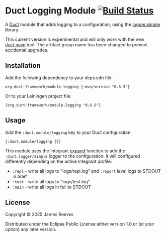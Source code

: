 # Duct Logging Module [![Build Status](https://github.com/duct-framework/module.logging/actions/workflows/test.yml/badge.svg)](https://github.com/duct-framework/logger.simple/actions/workflows/test.yml)

A [Duct][] module that adds logging to a configuration, using the
[logger.simple][] library.

This current version is experimental and will only work with the new
[duct.main][] tool. The artifact group name has been changed to prevent
accidental upgrades.

[duct]: https://github.com/duct-framework/duct
[logger.simple]: https://github.com/duct-framework/logger.simple
[duct.main]: https://github.com/duct-framework/duct.main

## Installation

Add the following dependency to your deps.edn file:

    org.duct-framework/module.logging {:mvn/version "0.6.5"}

Or to your Leiningen project file:

    [org.duct-framework/module.logging "0.6.5"]

## Usage

Add the `:duct.module/logging` key to your Duct configuration:

```edn
{:duct.module/logging {}}
```

This module uses the Integrant [expand][] function to add the
`:duct.logger/simple` logger to the configuration. It will configured
differently depending on the active Integrant profile:

- `:repl` - write all logs to "logs/repl.log" and `:report` level logs to
            STDOUT in brief
- `:test` - write all logs to "logs/test.log"
- `:main` - write all logs in full to STDOUT

[expand]: https://github.com/weavejester/integrant#expanding

## License

Copyright © 2025 James Reeves

Distributed under the Eclipse Public License either version 1.0 or (at
your option) any later version.
